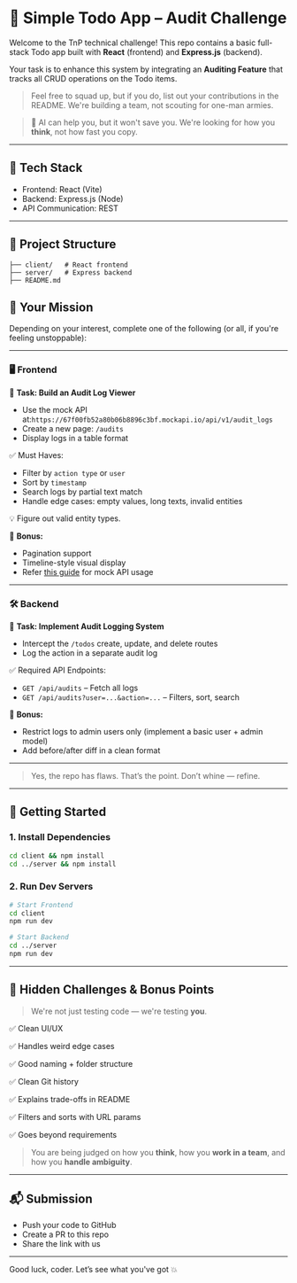 # 📝 Simple Todo App – Audit Challenge

Welcome to the TnP technical challenge! This repo contains a basic full-stack Todo app built with **React** (frontend) and **Express.js** (backend).

Your task is to enhance this system by integrating an **Auditing Feature** that tracks all CRUD operations on the Todo items.

> Feel free to squad up, but if you do, list out your contributions in the README. We're building a team, not scouting for one-man armies.

> 🧠 AI can help you, but it won't save you. We're looking for how you **think**, not how fast you copy.

---

## 🔧 Tech Stack

- Frontend: React (Vite)
- Backend: Express.js (Node)
- API Communication: REST

---

## 📂 Project Structure

```
├── client/   # React frontend 
├── server/   # Express backend 
├── README.md 
```

## 🎯 Your Mission

Depending on your interest, complete one of the following (or all, if you're feeling unstoppable):

---

### 🖥️ Frontend

📌 **Task: Build an Audit Log Viewer**

- Use the mock API at:`https://67f00fb52a80b06b8896c3bf.mockapi.io/api/v1/audit_logs`
- Create a new page: `/audits`
- Display logs in a table format

✅ Must Haves:

- Filter by `action type` or `user`
- Sort by `timestamp`
- Search logs by partial text match
- Handle edge cases: empty values, long texts, invalid entities

💡 Figure out valid entity types.

🎁 **Bonus:**

- Pagination support
- Timeline-style visual display
- Refer [this guide](https://github.com/mockapi-io/docs/wiki/Quick-start-guide#generating-data) for mock API usage

---

### 🛠️ Backend

📌 **Task: Implement Audit Logging System**

- Intercept the `/todos` create, update, and delete routes
- Log the action in a separate audit log

✅ Required API Endpoints:

- `GET /api/audits` – Fetch all logs
- `GET /api/audits?user=...&action=...` – Filters, sort, search

🎁 **Bonus:**

- Restrict logs to admin users only (implement a basic user + admin model)
- Add before/after diff in a clean format

---

> Yes, the repo has flaws. That’s the point. Don’t whine — refine.

---

## 🚀 Getting Started

### 1. Install Dependencies

```bash
cd client && npm install
cd ../server && npm install
```

### 2. Run Dev Servers

```bash
# Start Frontend
cd client
npm run dev

# Start Backend
cd ../server
npm run dev
```

---

## 🧠 Hidden Challenges & Bonus Points

> We're not just testing code — we're testing **you**.

✅ Clean UI/UX

✅ Handles weird edge cases

✅ Good naming + folder structure

✅ Clean Git history

✅ Explains trade-offs in README

✅ Filters and sorts with URL params

✅ Goes beyond requirements


> You are being judged on how you **think**, how you **work in a team**, and how you **handle ambiguity**.

---

## 📬 Submission

- Push your code to GitHub
- Create a PR to this repo
- Share the link with us

---

Good luck, coder. Let’s see what you've got 💥
